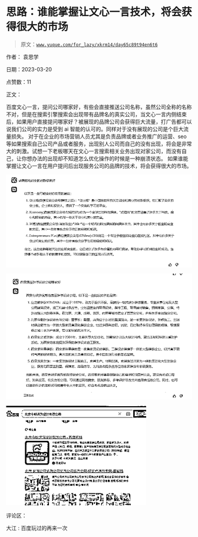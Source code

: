 # 思路：谁能掌握让文心一言技术，将会获得很大的市场

> 原文：[`www.yuque.com/for_lazy/xkrm14/day65c89t94en6t6`](https://www.yuque.com/for_lazy/xkrm14/day65c89t94en6t6)

作者： 袁思学

日期：2023-03-20

点赞数：11

正文：

百度文心一言，提问公司哪家好，有些会直接推送公司名称，虽然公司全称的名称不对，但是在搜索引擎搜索会出现带有品牌名的真实公司，当文心一言内侧结束后，如果用户直接提问哪家好？被展现的品牌公司会获得巨大流量，打广告都可以说我们公司的实力是受到 ai 智能的认可的。同样对于没有展现的公司是个巨大流量损失。 对于在企业的市场营销人员尤其是负责品牌或者业务推广的运营、seo 等如果搜索自己公司产品或者服务，出现别人公司而自己的没有出现，将会是非常大的刺激。试想一下老板哪天在文心一言搜索相关业务出现对家公司，而没有自己，让你想办法的出现却不知道怎么优化操作的时候是一种崩溃状态。 如果谁能掌握让文心一言在用户提问后出现服务公司的品牌的技术，将会获得很大的市场。

![](img/bd4713fb48672ee001b300efa34871a7.png)  

![](img/241120cc108997b4e4eae19b0749ff90.png)  

![](img/579f1fc19e2e6de61f1ca0847563f053.png)  

评论区：

大江 : 百度玩过的再来一次

